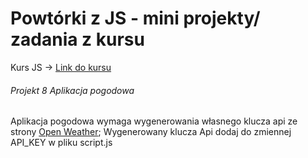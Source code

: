 # Powtórki z JS - mini projekty/ zadania z kursu

Kurs JS -> [Link do kursu](https://www.udemy.com/course/javascript-jedyny-kurs-ktorego-potrzebujesz/)


###### Projekt 8 Aplikacja pogodowa

Aplikacja pogodowa wymaga wygenerowania własnego klucza api ze strony [Open Weather](https://openweathermap.org);
Wygenerowany klucza Api dodaj do zmiennej API_KEY w pliku script.js
